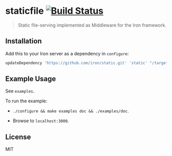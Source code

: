 staticfile [![Build Status](https://secure.travis-ci.org/iron/static.png?branch=master)](https://travis-ci.org/iron/static)
====

> Static file-serving implemented as Middleware for the Iron framework.

## Installation

Add this to your Iron server as a dependency in `configure`:

```bash
updateDependency 'https://github.com/iron/static.git' 'static' "/target/$TARGET/lib"
```

## Example Usage

See `examples`.

To run the example:

- `./configure && make examples doc && ./examples/doc`.

- Browse to `localhost:3000`.

## License

MIT